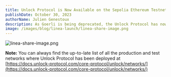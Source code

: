 ```yaml
---
title: Unlock Protocol is Now Available on the Sepolia Ethereum Testnet
publishDate: October 30, 2023
authorName: Julien Genestoux
description: As Goerli is being deprecated, the Unlock Protocol has now been deployed on the Sepolia Ethereum Testnet for developers.
image: /images/blog/linea-launch/linea-share-image.png
---
```


![linea-share-image.png](/images/blog/linea-launch/linea-share-image.png)




**Note:** You can always find the up-to-late list of all the production and test networks where Unlock Protocol has been deployed at [https://docs.unlock-protocol.com/core-protocol/unlock/networks/](https://docs.unlock-protocol.com/core-protocol/unlock/networks/)
